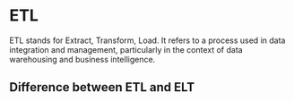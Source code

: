 # ETL
ETL stands for Extract, Transform, Load. It refers to a process used in data integration and management, particularly in the context of data warehousing and business intelligence.

## Difference between ETL and ELT

<!--stackedit_data:
eyJoaXN0b3J5IjpbMTkzNjMzNzcxLC0yOTQ4Mzk0NjcsNzMwOT
k4MTE2XX0=
-->
